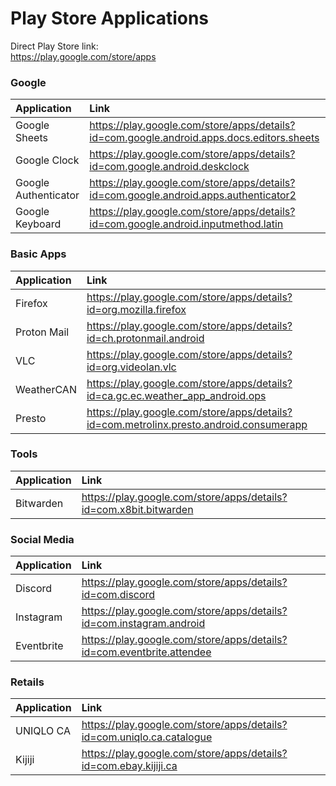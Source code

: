# Play Store Applications

Direct Play Store link:\
https://play.google.com/store/apps

### Google

| Application          | Link                                                                                      |
| :--- | :--- |
| Google Sheets        | https://play.google.com/store/apps/details?id=com.google.android.apps.docs.editors.sheets |
| Google Clock         | https://play.google.com/store/apps/details?id=com.google.android.deskclock                |
| Google Authenticator | https://play.google.com/store/apps/details?id=com.google.android.apps.authenticator2      |
| Google Keyboard      | https://play.google.com/store/apps/details?id=com.google.android.inputmethod.latin        |

### Basic Apps

| Application | Link                                                                                   |
| :--- | :--- |
|   Firefox   | https://play.google.com/store/apps/details?id=org.mozilla.firefox                      |
| Proton Mail | https://play.google.com/store/apps/details?id=ch.protonmail.android                    |
|     VLC     | https://play.google.com/store/apps/details?id=org.videolan.vlc                         |
| WeatherCAN  | https://play.google.com/store/apps/details?id=ca.gc.ec.weather_app_android.ops         |
|   Presto    | https://play.google.com/store/apps/details?id=com.metrolinx.presto.android.consumerapp |

### Tools

|     Application      | Link                                                                                      |
| :--- | :--- |
|      Bitwarden       | https://play.google.com/store/apps/details?id=com.x8bit.bitwarden                         |

### Social Media

| Application | Link                                                                  |
| :--- | :--- |
|   Discord   | https://play.google.com/store/apps/details?id=com.discord             |
|  Instagram  | https://play.google.com/store/apps/details?id=com.instagram.android   |
| Eventbrite  | https://play.google.com/store/apps/details?id=com.eventbrite.attendee |

### Retails

| Application | Link                                                                  |
| :--- | :--- |
|  UNIQLO CA  | https://play.google.com/store/apps/details?id=com.uniqlo.ca.catalogue |
|   Kijiji    | https://play.google.com/store/apps/details?id=com.ebay.kijiji.ca      |